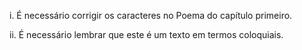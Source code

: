 i. É necessário corrigir os caracteres no Poema do capítulo primeiro.

ii. É necessário lembrar que este é um texto em termos coloquiais.

